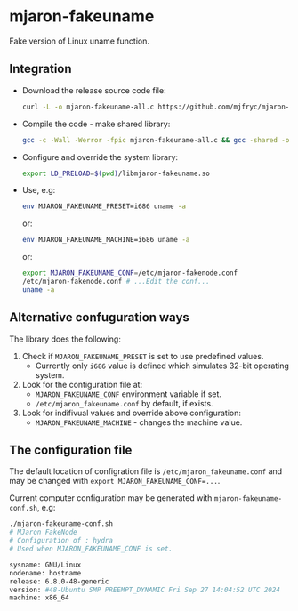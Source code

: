 # mjaron-fakeuname
Fake version of Linux uname function.

## Integration

* Download the release source code file:
  ```bash
  curl -L -o mjaron-fakeuname-all.c https://github.com/mjfryc/mjaron-fakeuname/releases/download/v0.0.2/mjaron-fakeuname-all.c
  ```
* Compile the code - make shared library:
  ```bash
  gcc -c -Wall -Werror -fpic mjaron-fakeuname-all.c && gcc -shared -o libmjaron-fakeuname.so mjaron-fakeuname-all.o
  ```
* Configure and override the system library:
  ```bash
  export LD_PRELOAD=$(pwd)/libmjaron-fakeuname.so
  ```
* Use, e.g:
  ```bash
  env MJARON_FAKEUNAME_PRESET=i686 uname -a
  ```
  or:
  ```bash
  env MJARON_FAKEUNAME_MACHINE=i686 uname -a
  ```
  or:
  ```bash
  export MJARON_FAKEUNAME_CONF=/etc/mjaron-fakenode.conf
  /etc/mjaron-fakenode.conf # ...Edit the conf...
  uname -a
  ```

## Alternative confuguration ways

The library does the following:

1. Check if `MJARON_FAKEUNAME_PRESET` is set to use predefined values.
   * Currently only `i686` value is defined which simulates 32-bit operating system.
2. Look for the contiguration file at:
   * `MJARON_FAKEUNAME_CONF` environment variable if set.
   * `/etc/mjaron_fakeuname.conf` by default, if exists.
3. Look for indifivual values and override above configuration:
   * `MJARON_FAKEUNAME_MACHINE` - changes the machine value.

## The configuration file

The default location of configration file is `/etc/mjaron_fakeuname.conf` and may be changed with `export MJARON_FAKEUNAME_CONF=...`.

Current computer configuration may be generated with `mjaron-fakeuname-conf.sh`, e.g:

```bash
./mjaron-fakeuname-conf.sh 
# MJaron FakeNode
# Configuration of : hydra
# Used when MJARON_FAKEUNAME_CONF is set.

sysname: GNU/Linux
nodename: hostname
release: 6.8.0-48-generic
version: #48-Ubuntu SMP PREEMPT_DYNAMIC Fri Sep 27 14:04:52 UTC 2024
machine: x86_64
```
